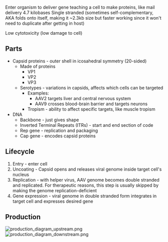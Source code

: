Enter organism to deliver gene teaching a cell to make proteins, like mail delivery
4.7 kilobases
Single stranded (sometimes self-complementary, AKA folds onto itself, making it ~2.3kb size but faster working since it won't need to duplicate after getting in host)

Low cytotoxicity (low damage to cell)

## Parts

* Capsid proteins - outer shell in icosahedral symmetry (20-sided)
  * Made of proteins
    * VP1
    * VP2
    * VP3
  * Serotypes - variations in capsids, affects which cells can be targeted
    * Examples:
      * AAV2 targets liver and central nervous system
      * AAV9 crosses blood-brain barrier and targets neurons
    * Tropism - ability to affect specific targets, like muscle tropism
* DNA
  * Backbone - just gives shape
  * Inverted Terminal Repeats (ITRs) - start and end section of code
  * Rep gene - replication and packaging
  * Cap gene - encodes capsid proteins

## Lifecycle

1. Entry - enter cell
2. Uncoating - Capsid opens and releases viral genome inside target cell's nucleus
3. Replication - with helper virus, AAV genome becomes double stranded and replicated. For therapeutic reasons, this step is usually skipped by making the genome replication-deficient
4. Gene expression - viral genome in double stranded form integrates in target cell and expresses desired gene

## Production

![production\_diagram\_upstream.png](production_diagram_upstream.png)
![production\_diagram\_downstream.png](production_diagram_downstream.png)

